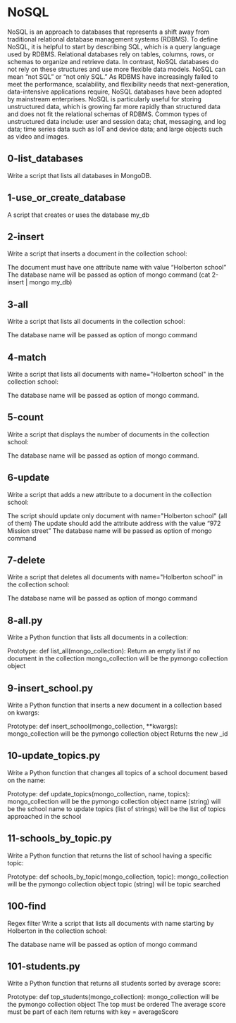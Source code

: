 # NoSQL
NoSQL is an approach to databases that represents a shift away from traditional relational database management systems (RDBMS). To define NoSQL, it is helpful to start by describing SQL, which is a query language used by RDBMS. Relational databases rely on tables, columns, rows, or schemas to organize and retrieve data. In contrast, NoSQL databases do not rely on these structures and use more flexible data models. NoSQL can mean “not SQL” or “not only SQL.” As RDBMS have increasingly failed to meet the performance, scalability, and flexibility needs that next-generation, data-intensive applications require, NoSQL databases have been adopted by mainstream enterprises. NoSQL is particularly useful for storing unstructured data, which is growing far more rapidly than structured data and does not fit the relational schemas of RDBMS. Common types of unstructured data include: user and session data; chat, messaging, and log data; time series data such as IoT and device data; and large objects such as video and images.
## 0-list_databases
Write a script that lists all databases in MongoDB.
## 1-use_or_create_database
A script that creates or uses the database my_db
## 2-insert
Write a script that inserts a document in the collection school:

The document must have one attribute name with value “Holberton school”
The database name will be passed as option of mongo command (cat 2-insert | mongo my_db)
## 3-all
Write a script that lists all documents in the collection school:

The database name will be passed as option of mongo command
## 4-match
Write a script that lists all documents with name="Holberton school" in the collection school:

The database name will be passed as option of mongo command.
## 5-count
Write a script that displays the number of documents in the collection school:

The database name will be passed as option of mongo command.
## 6-update
Write a script that adds a new attribute to a document in the collection school:

The script should update only document with name="Holberton school" (all of them)
The update should add the attribute address with the value “972 Mission street”
The database name will be passed as option of mongo command
## 7-delete
Write a script that deletes all documents with name="Holberton school" in the collection school:

The database name will be passed as option of mongo command
## 8-all.py
Write a Python function that lists all documents in a collection:

Prototype: def list_all(mongo_collection):
Return an empty list if no document in the collection
mongo_collection will be the pymongo collection object
## 9-insert_school.py
Write a Python function that inserts a new document in a collection based on kwargs:

Prototype: def insert_school(mongo_collection, **kwargs):
mongo_collection will be the pymongo collection object
Returns the new _id
## 10-update_topics.py
Write a Python function that changes all topics of a school document based on the name:

Prototype: def update_topics(mongo_collection, name, topics):
mongo_collection will be the pymongo collection object
name (string) will be the school name to update
topics (list of strings) will be the list of topics approached in the school
## 11-schools_by_topic.py
Write a Python function that returns the list of school having a specific topic:

Prototype: def schools_by_topic(mongo_collection, topic):
mongo_collection will be the pymongo collection object
topic (string) will be topic searched
## 100-find
Regex filter
Write a script that lists all documents with name starting by Holberton in the collection school:

The database name will be passed as option of mongo command
## 101-students.py
Write a Python function that returns all students sorted by average score:

Prototype: def top_students(mongo_collection):
mongo_collection will be the pymongo collection object
The top must be ordered
The average score must be part of each item returns with key = averageScore
